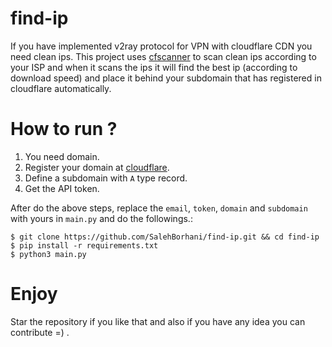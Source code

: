 # find-ip
If you have implemented v2ray protocol for VPN with cloudflare CDN you need clean ips. This project uses [cfscanner](https://github.com/MortezaBashsiz/CFScanner/tree/main/python) to scan clean ips according to your ISP and when it scans the ips it will find the best ip (according to download speed) and place it behind your subdomain that has registered in cloudflare automatically.

# How to run ?
1. You need domain.
2. Register your domain at [cloudflare](https://www.cloudflare.com/).
3. Define a subdomain with `A` type record.
4. Get the API token.

After do the above steps, replace the `email`, `token`, `domain` and `subdomain` with yours in `main.py` and do the followings.:
```
$ git clone https://github.com/SalehBorhani/find-ip.git && cd find-ip
$ pip install -r requirements.txt
$ python3 main.py
```
# Enjoy
Star the repository if you like that and also if you have any idea you can contribute =) .
